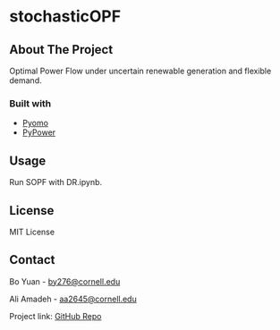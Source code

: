 # stochasticOPF

## About The Project

Optimal Power Flow under uncertain renewable generation and flexible demand.

### Built with

* [Pyomo](http://www.pyomo.org/)
* [PyPower](https://rwl.github.io/PYPOWER/api/)

## Usage

Run SOPF with DR.ipynb.

## License

MIT License

## Contact

Bo Yuan - [by276@cornell.edu](by276@cornell.edu)

Ali Amadeh - [aa2645@cornell.edu](aa2645@cornell.edu)

Project link: [GitHub Repo](https://github.com/boyuan276/stochasticOPF)
